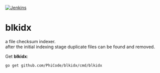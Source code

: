 [![Jenkins](https://bind.ch:443/jenkins/job/blkidx/badge/icon)](https://bind.ch:443/jenkins/job/blkidx/)

blkidx
======

a file checksum indexer.  
after the initial indexing stage duplicate files can be found and removed.

Get **blkidx**:

    go get github.com/PhiCode/blkidx/cmd/blkidx

